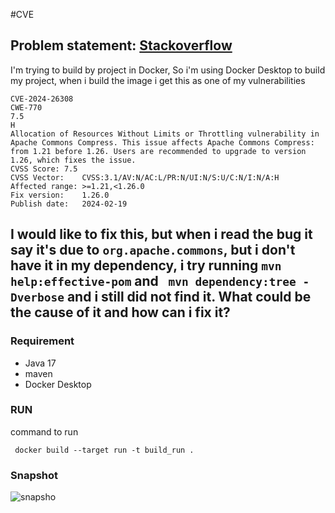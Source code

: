 #CVE

## Problem statement: [Stackoverflow](https://stackoverflow.com/questions/78857964/docker-deskop-giving-issue-cve-2024-26308-for-maven)

I'm trying to build by project in Docker, So i'm using Docker Desktop to build my project,
when i build the image i get this as one of my vulnerabilities
```
CVE-2024-26308
CWE-770
7.5
H
Allocation of Resources Without Limits or Throttling vulnerability in Apache Commons Compress. This issue affects Apache Commons Compress: from 1.21 before 1.26. Users are recommended to upgrade to version 1.26, which fixes the issue.
CVSS Score:	7.5
CVSS Vector:	CVSS:3.1/AV:N/AC:L/PR:N/UI:N/S:U/C:N/I:N/A:H
Affected range:	>=1.21,<1.26.0
Fix version:	1.26.0
Publish date:	2024-02-19
``` 

I would like to fix this, but when i read the bug it say it's due to `org.apache.commons`, but i don't have it in my dependency, i try running `mvn help:effective-pom` and ` mvn dependency:tree -Dverbose` and i still did not find it.
What could be the cause of it and how can i fix it?
---------------------------------------

### Requirement

- Java 17
- maven
- Docker Desktop

### RUN

command to run
```
 docker build --target run -t build_run .
```

### Snapshot


![snapsho](https://github.com/user-attachments/assets/237d6699-1594-4ceb-8726-c8c44a8602bb)
